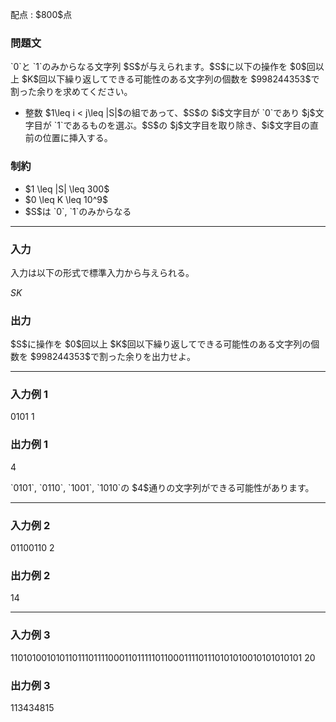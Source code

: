 
<div>

<span>

<span>

<p>
配点 : $800$点
</p>

<div>

<section>

### **問題文**

<p>
`0`と `1`のみからなる文字列 $S$が与えられます。$S$に以下の操作を $0$回以上 $K$回以下繰り返してできる可能性のある文字列の個数を $998244353$で割った余りを求めてください。
</p>

<ul>

<li>
整数 $1\leq i < j\leq |S|$の組であって、$S$の $i$文字目が `0`であり $j$文字目が `1`であるものを選ぶ。$S$の $j$文字目を取り除き、$i$文字目の直前の位置に挿入する。
</li>

</ul>

</section>

</div>

<div>

<section>

### **制約**

<ul>

<li>
$1 \leq |S| \leq 300$
</li>

<li>
$0 \leq K \leq 10^9$
</li>

<li>
$S$は `0`, `1`のみからなる
</li>

</ul>

</section>

</div>

---

<div>

<div>

<section>

### **入力**

<p>
入力は以下の形式で標準入力から与えられる。
</p>

<div>

$S$$K$
</div>

</section>

</div>

<div>

<section>

### **出力**

<p>
$S$に操作を $0$回以上 $K$回以下繰り返してできる可能性のある文字列の個数を $998244353$で割った余りを出力せよ。
</p>

</section>

</div>

</div>

---

<div>

<section>

### **入力例 1**

<div>

0101 1

</div>

</section>

</div>

<div>

<section>

### **出力例 1**

<div>

4

</div>

<p>
`0101`, `0110`, `1001`, `1010`の $4$通りの文字列ができる可能性があります。
</p>

</section>

</div>

---

<div>

<section>

### **入力例 2**

<div>

01100110 2

</div>

</section>

</div>

<div>

<section>

### **出力例 2**

<div>

14

</div>

</section>

</div>

---

<div>

<section>

### **入力例 3**

<div>

1101010010101101110111100011011111011000111101110101010010101010101 20

</div>

</section>

</div>

<div>

<section>

### **出力例 3**

<div>

113434815

</div>

</section>

</div>

</span>

</span>

</div>
